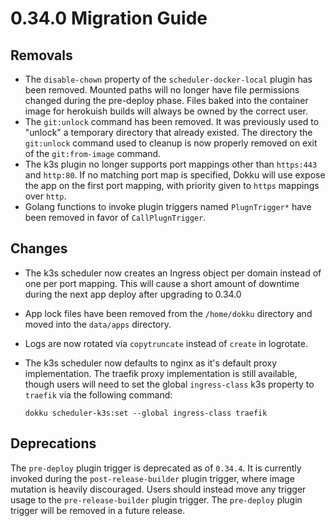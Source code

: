 # 0.34.0 Migration Guide

## Removals

- The `disable-chown` property of the `scheduler-docker-local` plugin has been removed. Mounted paths will no longer have file permissions changed during the pre-deploy phase. Files baked into the container image for herokuish builds will always be owned by the correct user.
- The `git:unlock` command has been removed. It was previously used to "unlock" a temporary directory that already existed. The directory the `git:unlock` command used to cleanup is now properly removed on exit of the `git:from-image` command.
- The k3s plugin no longer supports port mappings other than `https:443` and `http:80`. If no matching port map is specified, Dokku will use expose the app on the first port mapping, with priority given to `https` mappings over `http`.
- Golang functions to invoke plugin triggers named `PlugnTrigger*` have been removed in favor of `CallPlugnTrigger`.

## Changes

- The k3s scheduler now creates an Ingress object per domain instead of one per port mapping. This will cause a short amount of downtime during the next app deploy after upgrading to 0.34.0
- App lock files have been removed from the `/home/dokku` directory and moved into the `data/apps` directory.
- Logs are now rotated via `copytruncate` instead of `create` in logrotate.
- The k3s scheduler now defaults to nginx as it's default proxy implementation. The traefik proxy implementation is still available, though users will need to set the global `ingress-class` k3s property to `traefik` via the following command:

    ```shell
    dokku scheduler-k3s:set --global ingress-class traefik
    ```

## Deprecations

The `pre-deploy` plugin trigger is deprecated as of `0.34.4`. It is currently invoked during the `post-release-builder` plugin trigger, where image mutation is heavily discouraged. Users should instead move any trigger usage to the `pre-release-builder` plugin trigger. The `pre-deploy` plugin trigger will be removed in a future release.
